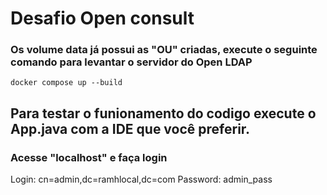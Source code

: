 # Desafio Open consult

### Os volume data já possui as "OU" criadas, execute o seguinte comando para levantar o servidor do Open LDAP
```
docker compose up --build
```

## Para testar o funionamento do codigo execute o App.java com a IDE que você preferir.
### Acesse "localhost" e faça login
Login: cn=admin,dc=ramhlocal,dc=com
Password: admin_pass
